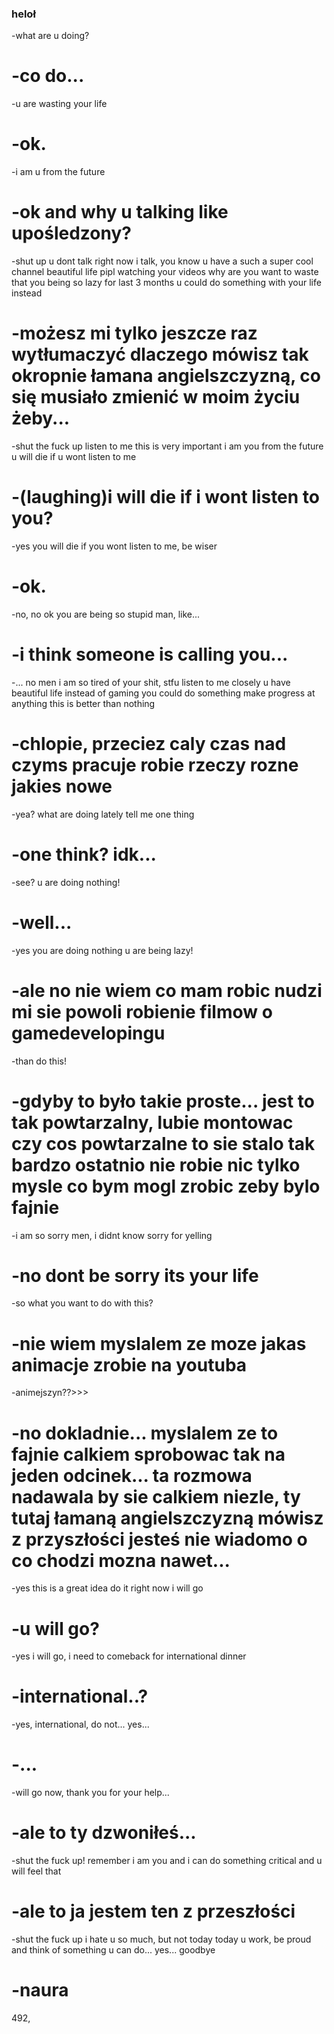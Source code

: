 ### heloł
-what are u doing?

# -co do...

-u are wasting your life

# -ok.

-i am u from the future

# -ok and why u talking like upośledzony?

-shut up u dont talk right now i talk,
you know u have a such a super cool channel beautiful life pipl watching your videos why are you want to waste that you being so lazy for last 3 months u could do something with your life instead

# -możesz mi tylko jeszcze raz wytłumaczyć dlaczego mówisz tak okropnie łamana angielszczyzną, co się musiało zmienić w moim życiu żeby...

-shut the fuck up listen to me this is very important i am you from the future u will die if u wont listen to me

# -(laughing)i will die if i wont listen to you?

-yes you will die if you wont listen to me, 
be wiser

# -ok.

-no, no ok you are being so stupid man, like...

# -i think someone is calling you...

-... no men i am so tired of your shit, stfu listen to me closely u have beautiful life instead of gaming you could do something make progress at anything this is better than nothing

# -chlopie, przeciez caly czas nad czyms pracuje robie rzeczy rozne jakies nowe

-yea? what are doing lately tell me one thing

# -one think? idk...

-see? u are doing nothing!

# -well...

-yes you are doing nothing u are being lazy!

# -ale no nie wiem co mam robic nudzi mi sie powoli robienie filmow o gamedevelopingu

-than do this! 

# -gdyby to było takie proste... jest to tak powtarzalny, lubie montowac czy cos powtarzalne to sie stalo tak bardzo ostatnio nie robie nic tylko mysle co bym mogl zrobic zeby bylo fajnie

-i am so sorry men, i didnt know sorry for yelling

# -no dont be sorry its your life

-so what you want to do with this?

# -nie wiem myslalem ze moze jakas animacje zrobie na youtuba

-animejszyn??>>>

# -no dokladnie... myslalem ze to fajnie calkiem sprobowac tak na jeden odcinek... ta rozmowa nadawala by sie calkiem niezle, ty tutaj łamaną angielszczyzną mówisz z przyszłości jesteś nie wiadomo o co chodzi mozna nawet...

-yes this is a great idea do it right now i will go

# -u will go?

-yes i will go, i need to comeback for international dinner

# -international..?

-yes, international, do not... yes...

# -...

-will go now, thank you for your help...

# -ale to ty dzwoniłeś...

-shut the fuck up! remember i am you and i can do something critical and u will feel that

# -ale to ja jestem ten z przeszłości

-shut the fuck up i hate u so much, but not today today u work, be proud and think of something u can do... yes... goodbye

# -naura




492, 